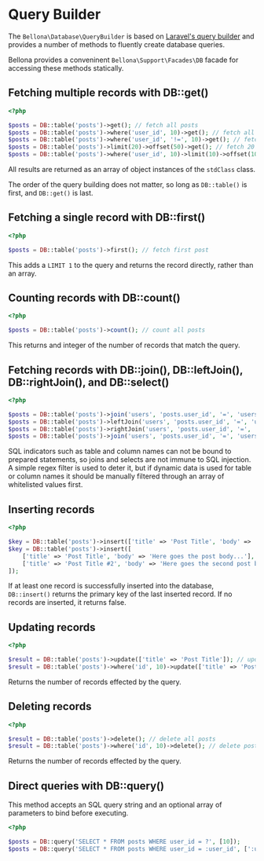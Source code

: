 # Query Builder

The `Bellona\Database\QueryBuilder` is based on [Laravel's query builder](https://laravel.com/docs/5.8/queries) and provides a number of methods to fluently create database queries.

<aside class="notice">
  Bellona provides a conveninent <code>Bellona\Support\Facades\DB</code> facade for accessing these methods statically.
</aside>

## Fetching multiple records with DB::get()

```php
<?php

$posts = DB::table('posts')->get(); // fetch all posts
$posts = DB::table('posts')->where('user_id', 10)->get(); // fetch all posts where user_id = 10
$posts = DB::table('posts')->where('user_id', '!=', 10)->get(); // fetch all posts where user_id != 10
$posts = DB::table('posts')->limit(20)->offset(50)->get(); // fetch 20 posts, starting from the 51st
$posts = DB::table('posts')->where('user_id', 10)->limit(10)->offset(10)->get(); // fetch 10 posts where user_id = 10, starting from the 11th
```

All results are returned as an array of object instances of the `stdClass` class.

<aside class="notice">
  The order of the query building does not matter, so long as <code>DB::table()</code> is first, and <code>DB::get()</code> is last.
</aside>

## Fetching a single record with DB::first()

```php
<?php

$posts = DB::table('posts')->first(); // fetch first post
```

This adds a `LIMIT 1` to the query and returns the record directly, rather than an array.

## Counting records with DB::count()

```php
<?php

$posts = DB::table('posts')->count(); // count all posts
```

This returns and integer of the number of records that match the query.

## Fetching records with DB::join(), DB::leftJoin(), DB::rightJoin(), and DB::select()

```php
<?php

$posts = DB::table('posts')->join('users', 'posts.user_id', '=', 'users.id')->get(); // inner join posts table with users table on posts.user_id = users.id and retrieve all records
$posts = DB::table('posts')->leftJoin('users', 'posts.user_id', '=', 'users.id')->get(); // left join posts table with users table on posts.user_id = users.id and retrieve all records
$posts = DB::table('posts')->rightJoin('users', 'posts.user_id', '=', 'users.id')->get(); // right join posts table with users table on posts.user_id = users.id and retrieve all records
$posts = DB::table('posts')->join('users', 'posts.user_id', '=', 'users.id')->select('posts.*', 'users.id as userId')->get(); // inner join posts table with users table on posts.user_id = users.id and retrieve all records, returning only the id from the users table
```

<aside class="warning">
  SQL indicators such as table and column names can not be bound to prepared statements, so joins and selects are not immune to SQL injection. A simple regex filter is used to deter it, but if dynamic data is used for table or column names it should be manually filtered through an array of whitelisted values first.
</aside>

## Inserting records

```php
<?php

$key = DB::table('posts')->insert(['title' => 'Post Title', 'body' => 'Here goes the post body...']);
$key = DB::table('posts')->insert([
    ['title' => 'Post Title', 'body' => 'Here goes the post body...'],
    ['title' => 'Post Title #2', 'body' => 'Here goes the second post body...']
]);
```

If at least one record is successfully inserted into the database, `DB::insert()` returns the primary key of the last inserted record. If no records are inserted, it returns false.

## Updating records

```php
<?php

$result = DB::table('posts')->update(['title' => 'Post Title']); // update all posts
$result = DB::table('posts')->where('id', 10)->update(['title' => 'Post Title']); // update only posts where id = 10
```

Returns the number of records effected by the query.

## Deleting records

```php
<?php

$result = DB::table('posts')->delete(); // delete all posts
$result = DB::table('posts')->where('id', 10)->delete(); // delete posts where id = 10
```

Returns the number of records effected by the query.

## Direct queries with DB::query()

This method accepts an SQL query string and an optional array of parameters to bind before executing.

```php
<?php

$posts = DB::query('SELECT * FROM posts WHERE user_id = ?', [10]);
$posts = DB::query('SELECT * FROM posts WHERE user_id = :user_id', [':user_id' => 10]);
```
